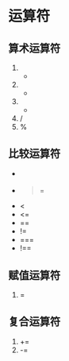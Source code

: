 # 运算符

## 算术运算符
1. +
2. -
3. *
4. /
5. %

## 比较运算符
- >
- >=
- <
- <=
- ==
- !=
- ===
- !==

## 赋值运算符
1. =

## 复合运算符
1. +=
2. -=

